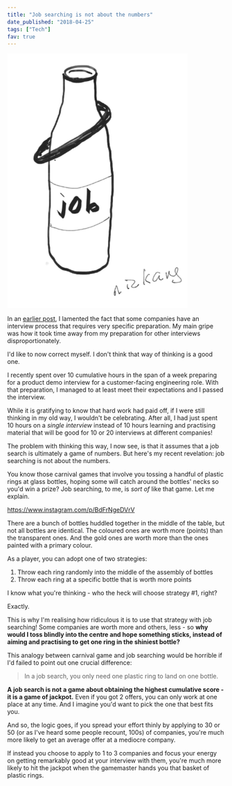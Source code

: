 ```yaml
---
title: "Job searching is not about the numbers"
date_published: "2018-04-25"
tags: ["Tech"]
fav: true
---
```


![illustration of a carnival bottle with a ring around its neck](images/Screen-Shot-2018-04-25-at-8.48.50-PM.png)

In an [earlier post](/2018-04-03-a-very-involved-job-application/), I lamented the fact that some companies have an interview process that requires very specific preparation. My main gripe was how it took time away from my preparation for other interviews disproportionately.

I'd like to now correct myself. I don't think that way of thinking is a good one.

I recently spent over 10 cumulative hours in the span of a week preparing for a product demo interview for a customer-facing engineering role. With that preparation, I managed to at least meet their expectations and I passed the interview.

While it is gratifying to know that hard work had paid off, if I were still thinking in my old way, I wouldn't be celebrating. After all, I had just spent 10 hours on a _single interview_ instead of 10 hours learning and practising material that will be good for 10 or 20 interviews at different companies!

The problem with thinking this way, I now see, is that it assumes that a job search is ultimately a game of numbers. But here's my recent revelation: job searching is not about the numbers.

You know those carnival games that involve you tossing a handful of plastic rings at glass bottles, hoping some will catch around the bottles' necks so you'd win a prize? Job searching, to me, is _sort of_ like that game. Let me explain.

https://www.instagram.com/p/BdFrNgeDVrV

There are a bunch of bottles huddled together in the middle of the table, but not all bottles are identical. The coloured ones are worth more (points) than the transparent ones. And the gold ones are worth more than the ones painted with a primary colour.

As a player, you can adopt one of two strategies:

1. Throw each ring randomly into the middle of the assembly of bottles
2. Throw each ring at a specific bottle that is worth more points

I know what you're thinking - who the heck will choose strategy #1, right?

Exactly.

This is why I'm realising how ridiculous it is to use that strategy with job searching! Some companies are worth more and others, less - so **why would I toss blindly into the centre and hope something sticks, instead of aiming and practising to get one ring in the shiniest bottle?**

This analogy between carnival game and job searching would be horrible if I'd failed to point out one crucial difference:

> In a job search, you only need one plastic ring to land on one bottle.

**A job search is not a game about obtaining the highest cumulative score - it is a game of jackpot.** Even if you got 2 offers, you can only work at one place at any time. And I imagine you'd want to pick the one that best fits you.

And so, the logic goes, if you spread your effort thinly by applying to 30 or 50 (or as I've heard some people recount, 100s) of companies, you're much more likely to get an average offer at a mediocre company.

If instead you choose to apply to 1 to 3 companies and focus your energy on getting remarkably good at your interview with them, you're much more likely to hit the jackpot when the gamemaster hands you that basket of plastic rings.

